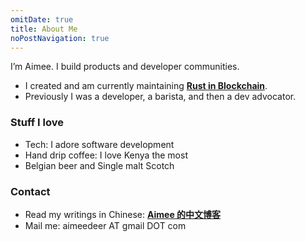 ```yaml
---
omitDate: true
title: About Me 
noPostNavigation: true
---
```


I’m Aimee. I build products and developer communities.

- I created and am currently maintaining [**Rust in Blockchain**](https://rustinblockchain.org/). 
- Previously I was a developer, a barista, and then a dev advocator.

### Stuff I love
- Tech: I adore software development
- Hand drip coffee: I love Kenya the most
- Belgian beer and Single malt Scotch 

### Contact
- Read my writings in Chinese: [**Aimee 的中文博客**](https://newhacker.org)
- Mail me: aimeedeer AT gmail DOT com

